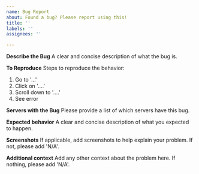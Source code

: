 ```yaml
---
name: Bug Report
about: Found a bug? Please report using this!
title: ''
labels: ''
assignees: ''

---
```


**Describe the Bug**
A clear and concise description of what the bug is.

**To Reproduce**
Steps to reproduce the behavior:
1. Go to '...'
2. Click on '....'
3. Scroll down to '....'
4. See error

**Servers with the Bug**
Please provide a list of which servers have this bug.

**Expected behavior**
A clear and concise description of what you expected to happen.

**Screenshots**
If applicable, add screenshots to help explain your problem. If not, please add 'N/A'.

**Additional context**
Add any other context about the problem here. If nothing, please add 'N/A'.
